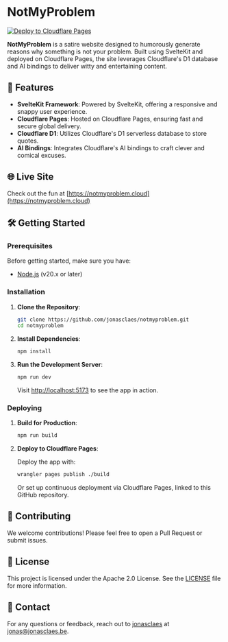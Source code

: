 # NotMyProblem

[![Deploy to Cloudflare Pages](https://img.shields.io/badge/Deploy%20to-Cloudflare%20Pages-blue)](https://developers.cloudflare.com/pages/)

**NotMyProblem** is a satire website designed to humorously generate reasons why something is not your problem. Built using SvelteKit and deployed on Cloudflare Pages, the site leverages Cloudflare's D1 database and AI bindings to deliver witty and entertaining content.

## 🚀 Features

- **SvelteKit Framework**: Powered by SvelteKit, offering a responsive and snappy user experience.
- **Cloudflare Pages**: Hosted on Cloudflare Pages, ensuring fast and secure global delivery.
- **Cloudflare D1**: Utilizes Cloudflare's D1 serverless database to store quotes.
- **AI Bindings**: Integrates Cloudflare's AI bindings to craft clever and comical excuses.

## 🌐 Live Site

Check out the fun at [https://notmyproblem.cloud](https://notmyproblem.cloud)

## 🛠️ Getting Started

### Prerequisites

Before getting started, make sure you have:

- [Node.js](https://nodejs.org/) (v20.x or later)

### Installation

1. **Clone the Repository**:

   ```bash
   git clone https://github.com/jonasclaes/notmyproblem.git
   cd notmyproblem
   ```

2. **Install Dependencies**:

   ```bash
   npm install
   ```

4. **Run the Development Server**:

   ```bash
   npm run dev
   ```

   Visit [http://localhost:5173](http://localhost:5173) to see the app in action.

### Deploying

1. **Build for Production**:

   ```bash
   npm run build
   ```

2. **Deploy to Cloudflare Pages**:

   Deploy the app with:

   ```bash
   wrangler pages publish ./build
   ```

   Or set up continuous deployment via Cloudflare Pages, linked to this GitHub repository.

## 🤝 Contributing

We welcome contributions! Please feel free to open a Pull Request or submit issues.

## 📄 License

This project is licensed under the Apache 2.0 License. See the [LICENSE](LICENSE) file for more information.

## 📧 Contact

For any questions or feedback, reach out to [jonasclaes](https://github.com/jonasclaes) at [jonas@jonasclaes.be](mailto:jonas@jonasclaes.be).

